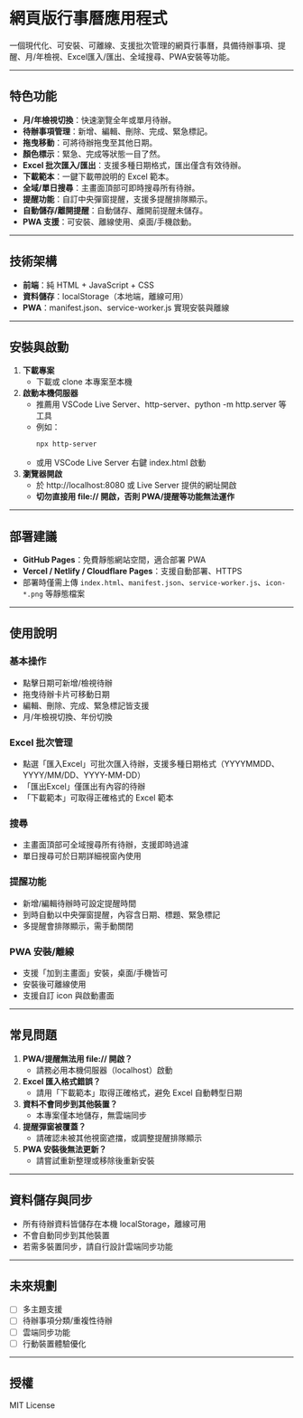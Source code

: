 # 網頁版行事曆應用程式

一個現代化、可安裝、可離線、支援批次管理的網頁行事曆，具備待辦事項、提醒、月/年檢視、Excel匯入/匯出、全域搜尋、PWA安裝等功能。

---

## 特色功能

- **月/年檢視切換**：快速瀏覽全年或單月待辦。
- **待辦事項管理**：新增、編輯、刪除、完成、緊急標記。
- **拖曳移動**：可將待辦拖曳至其他日期。
- **顏色標示**：緊急、完成等狀態一目了然。
- **Excel 批次匯入/匯出**：支援多種日期格式，匯出僅含有效待辦。
- **下載範本**：一鍵下載帶說明的 Excel 範本。
- **全域/單日搜尋**：主畫面頂部可即時搜尋所有待辦。
- **提醒功能**：自訂中央彈窗提醒，支援多提醒排隊顯示。
- **自動儲存/離開提醒**：自動儲存、離開前提醒未儲存。
- **PWA 支援**：可安裝、離線使用、桌面/手機啟動。

---

## 技術架構

- **前端**：純 HTML + JavaScript + CSS
- **資料儲存**：localStorage（本地端，離線可用）
- **PWA**：manifest.json、service-worker.js 實現安裝與離線

---

## 安裝與啟動

1. **下載專案**
   - 下載或 clone 本專案至本機
2. **啟動本機伺服器**
   - 推薦用 VSCode Live Server、http-server、python -m http.server 等工具
   - 例如：
     ```bash
     npx http-server
     ```
   - 或用 VSCode Live Server 右鍵 index.html 啟動
3. **瀏覽器開啟**
   - 於 http://localhost:8080 或 Live Server 提供的網址開啟
   - **切勿直接用 file:// 開啟，否則 PWA/提醒等功能無法運作**

---

## 部署建議

- **GitHub Pages**：免費靜態網站空間，適合部署 PWA
- **Vercel / Netlify / Cloudflare Pages**：支援自動部署、HTTPS
- 部署時僅需上傳 `index.html`、`manifest.json`、`service-worker.js`、`icon-*.png` 等靜態檔案

---

## 使用說明

### 基本操作
- 點擊日期可新增/檢視待辦
- 拖曳待辦卡片可移動日期
- 編輯、刪除、完成、緊急標記皆支援
- 月/年檢視切換、年份切換

### Excel 批次管理
- 點選「匯入Excel」可批次匯入待辦，支援多種日期格式（YYYYMMDD、YYYY/MM/DD、YYYY-MM-DD）
- 「匯出Excel」僅匯出有內容的待辦
- 「下載範本」可取得正確格式的 Excel 範本

### 搜尋
- 主畫面頂部可全域搜尋所有待辦，支援即時過濾
- 單日搜尋可於日期詳細視窗內使用

### 提醒功能
- 新增/編輯待辦時可設定提醒時間
- 到時自動以中央彈窗提醒，內容含日期、標題、緊急標記
- 多提醒會排隊顯示，需手動關閉

### PWA 安裝/離線
- 支援「加到主畫面」安裝，桌面/手機皆可
- 安裝後可離線使用
- 支援自訂 icon 與啟動畫面

---

## 常見問題

1. **PWA/提醒無法用 file:// 開啟？**
   - 請務必用本機伺服器（localhost）啟動
2. **Excel 匯入格式錯誤？**
   - 請用「下載範本」取得正確格式，避免 Excel 自動轉型日期
3. **資料不會同步到其他裝置？**
   - 本專案僅本地儲存，無雲端同步
4. **提醒彈窗被覆蓋？**
   - 請確認未被其他視窗遮擋，或調整提醒排隊顯示
5. **PWA 安裝後無法更新？**
   - 請嘗試重新整理或移除後重新安裝

---

## 資料儲存與同步

- 所有待辦資料皆儲存在本機 localStorage，離線可用
- 不會自動同步到其他裝置
- 若需多裝置同步，請自行設計雲端同步功能

---

## 未來規劃

- [ ] 多主題支援
- [ ] 待辦事項分類/重複性待辦
- [ ] 雲端同步功能
- [ ] 行動裝置體驗優化

---

## 授權

MIT License 